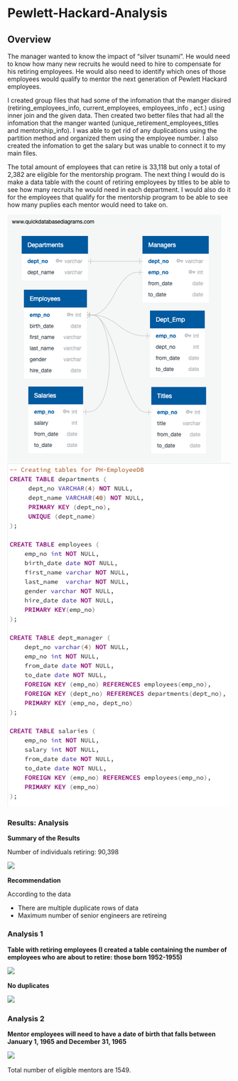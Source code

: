 # Pewlett-Hackard-Analysis

## Overview

The manager wanted to know the impact of “silver tsunami”. He would need to know how many new recruits he would need to hire to compensate for his retiring employees. He would also need to identify which ones of those employees would qualify to mentor the next generation of Pewlett Hackard employees.
  
I created group files that had some of the infomation that the manger disired (retiring_employees_info, current_employees, employees_info , ect.) using inner join and the given data. Then created two better files that had all the infomation that the manger wanted (unique_retirement_employees_titles and mentorship_info). I was able to get rid of any duplications using the partition method and organized them using the employee number. I also created the infomation to get the salary but was unable to connect it to my main files. 

The total amount of employees that can retire is 33,118 but only a total of 2,382 are eligible for the mentorship program. The next thing I would do is make a data table with the count of retiring employees by titles to be able to see how many recruits he would need in each department. I would also do it for the employees that qualify for the mentorship program to be able to see how many puplies each mentor would need to take on.

![Employee DB](images/EmployeeDB.png)
![Employee table](images/Employee_table.png)


### Results: Analysis

**Summary of the Results**

Number of individuals retiring: 90,398

![](num_mentors.png)

**Recommendation**

According to the data 
- There are multiple duplicate rows of data
- Maximum number of senior engineers are retireing


### Analysis 1

**Table with retiring employees (I created a table containing the number of employees who are about to retire: those born 1952-1955)**


![](about_retire.png)

**No duplicates**

![](filter_duplicate.png)

### Analysis 2

**Mentor employees will need to have a date of birth that falls between January 1, 1965 and December 31, 1965**

![](eligible_mentors.png)

Total number of eligible mentors are 1549. 
